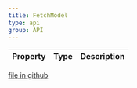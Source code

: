 ```yaml
---
title: FetchModel
type: api
group: API
---
```



Property|Type|Description
---|---|---

[file in github](https://github.com/qgrid/ng2/core/fetch.model.js)
